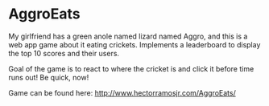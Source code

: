 # AggroEats
My girlfriend has a green anole named lizard named Aggro, and this is a web app game about it eating crickets. Implements a leaderboard to display the top 10 scores and their users.

Goal of the game is to react to where the cricket is and click it before time runs out! Be quick, now!

Game can be found here: http://www.hectorramosjr.com/AggroEats/

